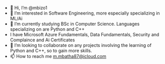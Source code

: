 - 👋 Hi, I’m @mbizo1
- 👀 I’m interested in Software Engineering, more especially specializing in ML/Ai
- 🌱 I’m currently studying BSc in Computer Science. Languages specializing on are Python and C++
- I have Microsoft Azure Fundamentals, Data Fundamentals, Security and Complaince and Ai Certificates
- 💞️ I’m looking to collaborate on any projects involving the learning of Python and C++, so to gain more skills.
- 📫 How to reach me m.mbatha87@icloud.com

<!---
mbizo1/mbizo1 is a ✨ special ✨ repository because its `README.md` (this file) appears on your GitHub profile.
You can click the Preview link to take a look at your changes.
--->
